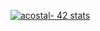 [![acostal- 42 stats](https://badge42.herokuapp.com/api/stats/dexposit?privacyEmail=false)](https://profile.intra.42.fr/users/dexposit-/)
